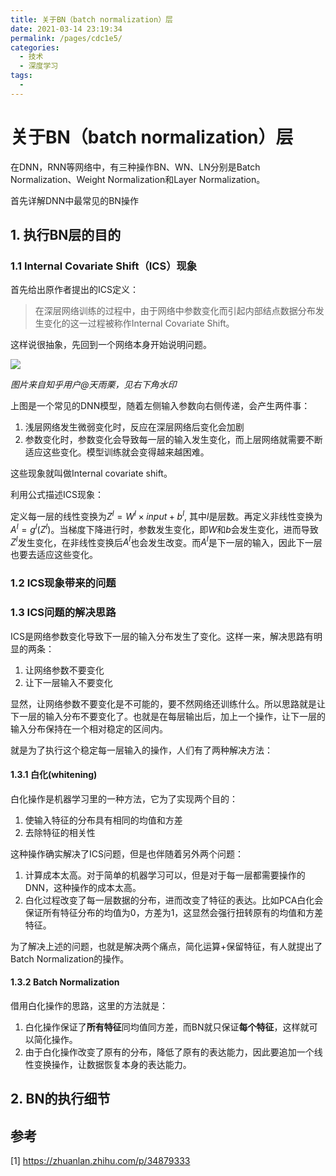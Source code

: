 ```yaml
---
title: 关于BN（batch normalization）层
date: 2021-03-14 23:19:34
permalink: /pages/cdc1e5/
categories:
  - 技术
  - 深度学习
tags:
  - 
---
```

# 关于BN（batch normalization）层

在DNN，RNN等网络中，有三种操作BN、WN、LN分别是Batch Normalization、Weight Normalization和Layer Normalization。

首先详解DNN中最常见的BN操作

## 1. 执行BN层的目的

### 1.1 Internal Covariate Shift（ICS）现象

首先给出原作者提出的ICS定义：

> 在深层网络训练的过程中，由于网络中参数变化而引起内部结点数据分布发生变化的这一过程被称作Internal Covariate Shift。

这样说很抽象，先回到一个网络本身开始说明问题。

![](https://gitee.com/molinchn/BlogImage/raw/master/img/20200729110733.png)

*图片来自知乎用户@天雨栗，见右下角水印*

上图是一个常见的DNN模型，随着左侧输入参数向右侧传递，会产生两件事：

1. 浅层网络发生微弱变化时，反应在深层网络后变化会加剧
2. 参数变化时，参数变化会导致每一层的输入发生变化，而上层网络就需要不断适应这些变化。模型训练就会变得越来越困难。

这些现象就叫做Internal covariate shift。

利用公式描述ICS现象：

定义每一层的线性变换为$Z^l = W^l \times input + b^l$, 其中$l$是层数。再定义非线性变换为$A^l = g^l(Z^l)$。当梯度下降进行时，参数发生变化，即$W$和$b$会发生变化，进而导致$Z^l$发生变化，在非线性变换后$A^l$也会发生改变。而$A^l$是下一层的输入，因此下一层也要去适应这些变化。

### 1.2 ICS现象带来的问题



### 1.3 ICS问题的解决思路

ICS是网络参数变化导致下一层的输入分布发生了变化。这样一来，解决思路有明显的两条：

1. 让网络参数不要变化
2. 让下一层输入不要变化

显然，让网络参数不要变化是不可能的，要不然网络还训练什么。所以思路就是让下一层的输入分布不要变化了。也就是在每层输出后，加上一个操作，让下一层的输入分布保持在一个相对稳定的区间内。

就是为了执行这个稳定每一层输入的操作，人们有了两种解决方法：

#### 1.3.1 白化(whitening)

白化操作是机器学习里的一种方法，它为了实现两个目的：

1. 使输入特征的分布具有相同的均值和方差
2. 去除特征的相关性

这种操作确实解决了ICS问题，但是也伴随着另外两个问题：

1. 计算成本太高。对于简单的机器学习可以，但是对于每一层都需要操作的DNN，这种操作的成本太高。
2. 白化过程改变了每一层数据的分布，进而改变了特征的表达。比如PCA白化会保证所有特征分布的均值为0，方差为1，这显然会强行扭转原有的均值和方差特征。

为了解决上述的问题，也就是解决两个痛点，简化运算+保留特征，有人就提出了Batch Normalization的操作。

#### 1.3.2 Batch Normalization

借用白化操作的思路，这里的方法就是：

1. 白化操作保证了**所有特征**同均值同方差，而BN就只保证**每个特征**，这样就可以简化操作。
2. 由于白化操作改变了原有的分布，降低了原有的表达能力，因此要追加一个线性变换操作，让数据恢复本身的表达能力。 



## 2. BN的执行细节

## 参考

[1] https://zhuanlan.zhihu.com/p/34879333
